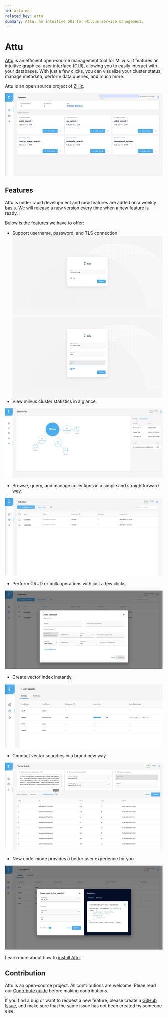 ```yaml
---
id: attu.md
related_key: attu
summary: Attu, an intuitive GUI for Milvus service management.
---
```


# Attu

[Attu](https://github.com/zilliztech/attu) is an efficient open-source management tool for Milvus. It features an intuitive graphical user interface (GUI), allowing you to easily interact with your databases. With just a few clicks, you can visualize your cluster status, manage metadata, perform data queries, and much more.

Attu is an open source project of [Zilliz](https://zilliz.com/).

![Attu_overview](../../../../assets/attu/insight_overview.png "Attu overview.")

## Features

Attu is under rapid development and new features are added on a weekly basis. We will release a new version every time when a new feature is ready.

Below is the features we have to offer:

- Support username, password, and TLS connection
  ![Attu_Login](../../../../assets/attu/insight_install.png "Connect to the Milvus service.")
  ![Attu_Login_user_pwd](../../../../assets/attu/insight_install_user_pwd.png "Connect to the Milvus service with username and password.")
- View milvus cluster statistics in a glance.

![view_cluster_statistics](../../../../assets/attu/view_cluster_statistics.png "View cluster statistics.")

- Browse, query, and manage collections in a simple and straightforward way.

![manage_collections](../../../../assets/attu/manage_collections.png "Manage collections.")

- Perform CRUD or bulk operations with just a few clicks.

![attu_operations](../../../../assets/attu/insight_operations.png "CRUD or bulk operations.")

- Create vector index instantly.

![attu_create_index](../../../../assets/attu/insight_create_index.png "Create vector index.")

- Conduct vector searches in a brand new way.

![attu_conduct_search](../../../../assets/attu/insight_conduct_search.png "Conduct vector search.")

- New code-mode provides a better user experience for you.

![code_mode](../../../../assets/attu/code_mode.png "New code-mode.")

Learn more about how to [install Attu](attu_install-docker.md).

## Contribution

Attu is an open-source project. All contributions are welcome. Pleae read our [Contribute guide](https://github.com/zilliztech/attu) before making contributions.

If you find a bug or want to request a new feature, please create a [GitHub Issue](https://github.com/zilliztech/attu), and make sure that the same issue has not been created by someone else.
